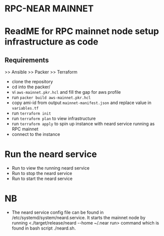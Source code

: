 # RPC-NEAR MAINNET

# ReadME for RPC mainnet node setup infrastructure as code
<h2>Requirements</h2>
>> Ansible
>> Packer
>> Terraform

- clone the repository
- cd into the packer/
- vi `aws-mainnet.pkr.hcl` and fill the gap for aws profile 
- run `packer build aws-mainnet.pkr.hcl` 
- copy ami-id from output `mainnet-manifest.json` and replace value in `variables.tf`
- run `terraform init`
- run `terraform plan` to view infrastructure
- run `terraform apply` to spin up instance with neard service running as RPC mainnet
- connect to the instance

# Run the neard service
- Run <sudo systemctl status neard.service> to view the running neard service
- Run <sudo systemctl stop neard.service>   to stop the neard service
- Run <sudo systemctl start neard.service>  to start the neard service

# NB
- The neard service config file can be found in /etc/systemd/system/neard.service. It starts the mainnet node by running <./target/release/neard --home ~/.near run> command which is found in bash script ./neard.sh.


